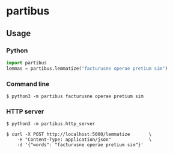 # partibus

## Usage

### Python

```Python
import partibus
lemmas = partibus.lemmatize("facturusne operae pretium sim")
```

### Command line

```Shell
$ python3 -m partibus facturusne operae pretium sim
```

### HTTP server

```Shell
$ python3 -m partibus.http_server
```

```Shell
$ curl -X POST http://localhost:5000/lemmatize       \
    -H "Content-Type: application/json"              \
    -d '{"words": "facturusne operae pretium sim"}'
```
